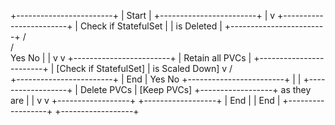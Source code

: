 +------------------------+
|        Start           |
+------------------------+
           |
           v
+------------------------+
| Check if StatefulSet   |
|     is Deleted         |
+------------------------+
       /      \
      /        \
   Yes          No
    |           |
    v           v
+------------------------+
|  Retain all PVCs       |
+------------------------+ 
    |          [Check if StatefulSet]
    |           is Scaled Down]
    v                /  \
+------------------------+
|          End           |        Yes        No
+------------------------+         |         |
                               +------------------+
                              |  Delete PVCs     | [Keep PVCs]
                               +------------------+  as they are
                                    |                 |
                                    v                 v
                              +------------------+  +------------------+
                              |        End       |  |        End       |
                              +------------------+  +------------------+
                              

